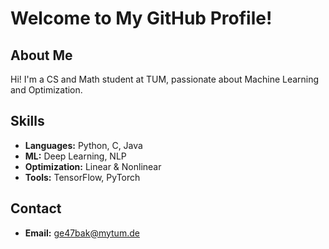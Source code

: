 # Welcome to My GitHub Profile!

## About Me

Hi! I'm a CS and Math student at TUM, passionate about Machine Learning and Optimization.

## Skills

- **Languages:** Python, C, Java
- **ML:** Deep Learning, NLP
- **Optimization:** Linear & Nonlinear
- **Tools:** TensorFlow, PyTorch


## Contact

- **Email:** [ge47bak@mytum.de](ge47bak@mytum.de)

